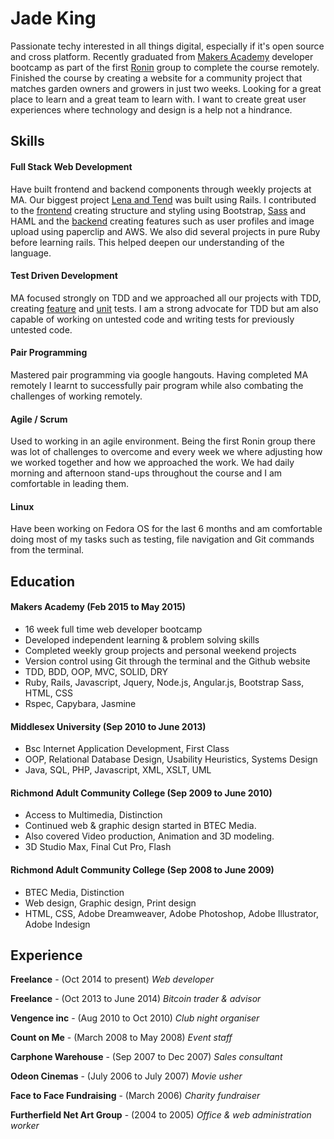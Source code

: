 # Jade King

Passionate techy interested in all things digital, especially if it's open source and cross platform.
Recently graduated from [Makers Academy][3] developer bootcamp as part of the first [Ronin][4] group to complete the course remotely. Finished the course by creating a website for a community project that matches garden owners and growers in just two weeks. 
Looking for a great place to learn and a great team to learn with. I want to create great user experiences where technology and design is a help not a hindrance.

## Skills

#### Full Stack Web Development
Have built frontend and backend components through weekly projects at MA. Our biggest project [Lena and Tend][2] was built using Rails. I contributed to the [frontend][5] creating structure and styling using Bootstrap, [Sass][1] and HAML and the [backend][6] creating features such as user profiles and image upload using paperclip and AWS. We also did several projects in pure Ruby before learning rails. This helped deepen our understanding of the language.

#### Test Driven Development
MA focused strongly on TDD and we approached all our projects with TDD, creating [feature][7] and [unit][8] tests. I am a strong advocate for TDD but am also capable of working on untested code and writing tests for previously untested code.

#### Pair Programming
Mastered pair programming via google hangouts. Having completed MA remotely I learnt to successfully pair program while also combating the challenges of working remotely.

#### Agile / Scrum
Used to working in an agile environment. Being the first Ronin group there was lot of challenges to overcome and every week we where adjusting how we worked together and how we approached the work. We had daily morning and afternoon stand-ups throughout the course and I am comfortable in leading them.

#### Linux
Have been working on Fedora OS for the last 6 months and am comfortable doing most of my tasks such as testing, file navigation and Git commands from the terminal.

## Education

#### Makers Academy (Feb 2015 to May 2015)

- 16 week full time web developer bootcamp
- Developed independent learning & problem solving skills
- Completed weekly group projects and personal weekend projects
- Version control using Git through the terminal and the Github website
- TDD, BDD, OOP, MVC, SOLID, DRY
- Ruby, Rails, Javascript, Jquery, Node.js, Angular.js, Bootstrap Sass, HTML, CSS
- Rspec, Capybara, Jasmine

#### Middlesex University (Sep 2010 to June 2013)

- Bsc Internet Application Development, First Class
- OOP, Relational Database Design, Usability Heuristics, Systems Design
- Java, SQL, PHP, Javascript, XML, XSLT, UML

#### Richmond Adult Community College (Sep 2009 to June 2010)

- Access to Multimedia, Distinction
- Continued web & graphic design started in BTEC Media.
- Also covered Video production, Animation and 3D modeling.
- 3D Studio Max, Final Cut Pro, Flash

#### Richmond Adult Community College (Sep 2008 to June 2009)

- BTEC Media, Distinction
- Web design, Graphic design, Print design
- HTML, CSS, Adobe Dreamweaver, Adobe Photoshop, Adobe Illustrator, Adobe Indesign

## Experience

**Freelance** - (Oct 2014 to present)
*Web developer*  

**Freelance** - (Oct 2013 to June 2014)
*Bitcoin trader & advisor*  

**Vengence inc** - (Aug 2010 to Oct 2010)
*Club night organiser*

**Count on Me** - (March 2008 to May 2008)
*Event staff*

**Carphone Warehouse** - (Sep 2007 to Dec 2007)
*Sales consultant*

**Odeon Cinemas** - (July 2006 to July 2007)
*Movie usher*

**Face to Face Fundraising** - (March 2006)
*Charity fundraiser*

**Furtherfield Net Art Group** - (2004 to 2005)
*Office & web administration worker*



[1]:https://github.com/jadeKing/lend_and_tend/blob/refactor-sass/app/assets/stylesheets/mixins_variables.scss
[2]:https://github.com/jadeKing/lend_and_tend/tree/master
[3]:http://www.makersacademy.com/
[4]:http://ronin.makersacademy.com/
[5]:https://github.com/jadeKing/lend_and_tend/blob/master/app/views/partials/_nav.html.haml
[6]:https://github.com/jadeKing/lend_and_tend/tree/master/app/controllers
[7]:https://github.com/jadeKing/lend_and_tend/blob/master/spec/features/user_profile_feature_spec.rb
[8]:https://github.com/jadeKing/lend_and_tend/blob/master/spec/models/user_avatar_spec.rb
